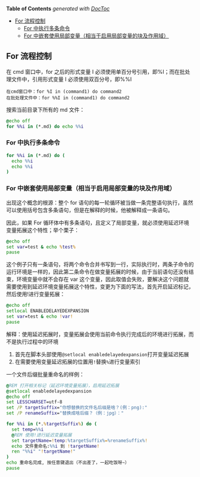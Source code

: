 <!-- START doctoc generated TOC please keep comment here to allow auto update -->
<!-- DON'T EDIT THIS SECTION, INSTEAD RE-RUN doctoc TO UPDATE -->

**Table of Contents** _generated with [DocToc](https://github.com/thlorenz/doctoc)_

- [For 流程控制](#for-流程控制)
  - [For 中执行多条命令](#for-中执行多条命令)
  - [For 中嵌套使用局部变量（相当于启用局部变量的块及作用域）](#for-中嵌套使用局部变量相当于启用局部变量的块及作用域)

<!-- END doctoc generated TOC please keep comment here to allow auto update -->

## For 流程控制

在 cmd 窗口中，for 之后的形式变量 I 必须使用单百分号引用，即%I；而在批处理文件中，引用形式变量 I 必须使用双百分号，即%%I

```
在cmd窗口中：for %I in (command1) do command2
在批处理文件中：for %%I in (command1) do command2
```

搜索当前目录下所有的 md 文件：

```bat
@echo off
for %%i in (*.md) do echo %%i
```

### For 中执行多条命令

```bat
for %%i in (*.md) do (
  echo %%i
  echo %%i
)
```

### For 中嵌套使用局部变量（相当于启用局部变量的块及作用域）

出现这个概念的根源：整个 for 语句的每一轮循环被当做一条完整语句执行，虽然可以使用括号包含多条语句，但是在解释的时候，他被解释成一条语句。

因此，如果 For 循环体中有多条语句，且定义了局部变量，就必须使用延迟环境变量拓展这个特性；举个栗子：

```bat
@echo off
set var=test & echo %test%
pause
```

这个例子只有一条语句，将两个命令合并书写到一行，实际执行时，两条子命令的运行环境是一样的，因此第二条命令在做变量拓展的时候，由于当前语句还没有结束，环境变量中就不会存在 var 这个变量，因此取值会失败，要解决这个问题就需要使用到延迟环境变量拓展这个特性，变更为下面的写法，首先开启延迟标记，然后使用!进行变量拓展：

```bat
@echo off
setlocal ENABLEDELAYEDEXPANSION
set var=test & echo !var!
pause
```

解释：使用延迟拓展时，变量拓展会使用当前命令执行完成后的环境进行拓展，而不是执行过程中的环境

1. 首先在脚本头部使用`@setlocal enabledelayedexpansion`打开变量延迟拓展
2. 在需要使用变量延迟拓展的位置用`!`替换`%`进行变量索引

一个文件后缀批量重命名的样例：

```bat
@REM 打开相关标记（延迟环境变量拓展），启用延迟拓展
@setlocal enabledelayedexpansion
@echo off
set LESSCHARSET=utf-8
set /P targetSuffix="你想替换的文件名后缀是啥？(例：png):"
set /P renameSuffix="替换成啥后缀？（例：jpg）："

for %%i in (*.%targetSuffix%) do (
  set temp=%%i
  @REM 使用!进行延迟变量拓展
  set targetName=!temp:%targetSuffix%=%renameSuffix%!
  echo 文件重命名:%%i 到 !targetName!
  ren "%%i" "!targetName!"
)
echo 重命名完成, 按任意键退出（不出差了，一起吃饭呀~）
pause
```
